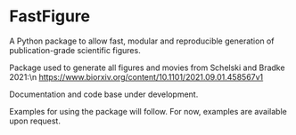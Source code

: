 # FastFigure
A Python package to allow fast, modular and reproducible generation of publication-grade scientific figures.

Package used to generate all figures and movies from Schelski and Bradke 2021:\n
https://www.biorxiv.org/content/10.1101/2021.09.01.458567v1

Documentation and code base under development.

Examples for using the package will follow. For now, examples are available upon request.
